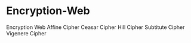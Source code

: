 # Encryption-Web
Encryption Web
Affine Cipher
Ceasar Cipher
Hill Cipher
Subtitute Cipher
Vigenere Cipher
